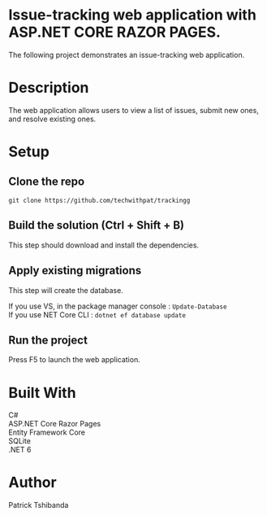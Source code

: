 #  Issue-tracking web application with ASP.NET CORE RAZOR PAGES.

The following project demonstrates an issue-tracking web application.

# Description
The web application allows users to view a list of issues, submit new ones, and resolve existing ones.

# Setup
## Clone the repo
```
git clone https://github.com/techwithpat/trackingg
```

## Build the solution (Ctrl + Shift + B)
This step should download and install the dependencies.

## Apply existing migrations 
This step will create the database.

If you use VS, in the package manager console : `Update-Database`<br/>
If you use NET Core CLI : `dotnet ef database update`

## Run the project
Press F5 to launch the web application.<br/>

# Built With
 C#<br/>
 ASP.NET Core Razor Pages<br/>
 Entity Framework Core<br/>
 SQLite<br/>
.NET 6<br/>



# Author
Patrick Tshibanda
